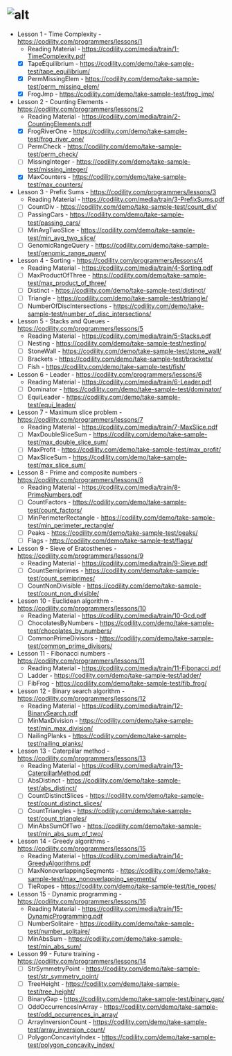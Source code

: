 # ![alt](https://codility.com/static/nux-img/logo.jpg)

- Lesson 1 - Time Complexity - https://codility.com/programmers/lessons/1
	- Reading Material - https://codility.com/media/train/1-TimeComplexity.pdf
	- [x] TapeEquilibrium - https://codility.com/demo/take-sample-test/tape_equilibrium/
	- [x] PermMissingElem - https://codility.com/demo/take-sample-test/perm_missing_elem/
	- [x] FrogJmp - https://codility.com/demo/take-sample-test/frog_jmp/
- Lesson 2 - Counting Elements - https://codility.com/programmers/lessons/2
	- Reading Material - https://codility.com/media/train/2-CountingElements.pdf
	- [x] FrogRiverOne - https://codility.com/demo/take-sample-test/frog_river_one/
	- [ ] PermCheck - https://codility.com/demo/take-sample-test/perm_check/
	- [ ] MissingInteger - https://codility.com/demo/take-sample-test/missing_integer/
	- [x] MaxCounters - https://codility.com/demo/take-sample-test/max_counters/
- Lesson 3 - Prefix Sums - https://codility.com/programmers/lessons/3
	- Reading Material - https://codility.com/media/train/3-PrefixSums.pdf
	- [ ] CountDiv - https://codility.com/demo/take-sample-test/count_div/
	- [ ] PassingCars - https://codility.com/demo/take-sample-test/passing_cars/
	- [ ] MinAvgTwoSlice - https://codility.com/demo/take-sample-test/min_avg_two_slice/
	- [ ] GenomicRangeQuery - https://codility.com/demo/take-sample-test/genomic_range_query/
- Lesson 4 - Sorting - https://codility.com/programmers/lessons/4
	- Reading Material - https://codility.com/media/train/4-Sorting.pdf
	- [ ] MaxProductOfThree - https://codility.com/demo/take-sample-test/max_product_of_three/
	- [ ] Distinct - https://codility.com/demo/take-sample-test/distinct/
	- [ ] Triangle - https://codility.com/demo/take-sample-test/triangle/
	- [ ] NumberOfDiscIntersections - https://codility.com/demo/take-sample-test/number_of_disc_intersections/
- Lesson 5 - Stacks and Queues - https://codility.com/programmers/lessons/5
	- Reading Material - https://codility.com/media/train/5-Stacks.pdf
	- [ ] Nesting - https://codility.com/demo/take-sample-test/nesting/
	- [ ] StoneWall - https://codility.com/demo/take-sample-test/stone_wall/
	- [ ] Brackets - https://codility.com/demo/take-sample-test/brackets/
	- [ ] Fish - https://codility.com/demo/take-sample-test/fish/
- Lesson 6 - Leader - https://codility.com/programmers/lessons/6
	- Reading Material - https://codility.com/media/train/6-Leader.pdf
	- [ ] Dominator - https://codility.com/demo/take-sample-test/dominator/
	- [ ] EquiLeader - https://codility.com/demo/take-sample-test/equi_leader/
- Lesson 7 - Maximum slice problem - https://codility.com/programmers/lessons/7
	- Reading Material - https://codility.com/media/train/7-MaxSlice.pdf
	- [ ] MaxDoubleSliceSum - https://codility.com/demo/take-sample-test/max_double_slice_sum/
	- [ ] MaxProfit - https://codility.com/demo/take-sample-test/max_profit/
	- [ ] MaxSliceSum - https://codility.com/demo/take-sample-test/max_slice_sum/
- Lesson 8 - Prime and composite numbers - https://codility.com/programmers/lessons/8
	- Reading Material - https://codility.com/media/train/8-PrimeNumbers.pdf
	- [ ] CountFactors - https://codility.com/demo/take-sample-test/count_factors/
	- [ ] MinPerimeterRectangle - https://codility.com/demo/take-sample-test/min_perimeter_rectangle/
	- [ ] Peaks - https://codility.com/demo/take-sample-test/peaks/
	- [ ] Flags - https://codility.com/demo/take-sample-test/flags/
- Lesson 9 - Sieve of Eratosthenes - https://codility.com/programmers/lessons/9
	- Reading Material - https://codility.com/media/train/9-Sieve.pdf
	- [ ] CountSemiprimes - https://codility.com/demo/take-sample-test/count_semiprimes/
	- [ ] CountNonDivisible - https://codility.com/demo/take-sample-test/count_non_divisible/
- Lesson 10 - Euclidean algorithm - https://codility.com/programmers/lessons/10
	- Reading Material - https://codility.com/media/train/10-Gcd.pdf
	- [ ] ChocolatesByNumbers - https://codility.com/demo/take-sample-test/chocolates_by_numbers/
	- [ ] CommonPrimeDivisors - https://codility.com/demo/take-sample-test/common_prime_divisors/
- Lesson 11 - Fibonacci numbers - https://codility.com/programmers/lessons/11
	- Reading Material - https://codility.com/media/train/11-Fibonacci.pdf
	- [ ] Ladder - https://codility.com/demo/take-sample-test/ladder/
	- [ ] FibFrog - https://codility.com/demo/take-sample-test/fib_frog/
- Lesson 12 - Binary search algorithm - https://codility.com/programmers/lessons/12
	- Reading Material - https://codility.com/media/train/12-BinarySearch.pdf
	- [ ] MinMaxDivision - https://codility.com/demo/take-sample-test/min_max_division/
	- [ ] NailingPlanks - https://codility.com/demo/take-sample-test/nailing_planks/
- Lesson 13 - Caterpillar method - https://codility.com/programmers/lessons/13
	- Reading Material - https://codility.com/media/train/13-CaterpillarMethod.pdf
	- [ ] AbsDistinct - https://codility.com/demo/take-sample-test/abs_distinct/
	- [ ] CountDistinctSlices - https://codility.com/demo/take-sample-test/count_distinct_slices/
	- [ ] CountTriangles - https://codility.com/demo/take-sample-test/count_triangles/
	- [ ] MinAbsSumOfTwo - https://codility.com/demo/take-sample-test/min_abs_sum_of_two/
- Lesson 14 - Greedy algorithms - https://codility.com/programmers/lessons/15
	- Reading Material - https://codility.com/media/train/14-GreedyAlgorithms.pdf
	- [ ] MaxNonoverlappingSegments - https://codility.com/demo/take-sample-test/max_nonoverlapping_segments/
	- [ ] TieRopes - https://codility.com/demo/take-sample-test/tie_ropes/
- Lesson 15 - Dynamic programming - https://codility.com/programmers/lessons/16
	- Reading Material - https://codility.com/media/train/15-DynamicProgramming.pdf
	- [ ] NumberSolitaire - https://codility.com/demo/take-sample-test/number_solitaire/
	- [ ] MinAbsSum - https://codility.com/demo/take-sample-test/min_abs_sum/
- Lesson 99 - Future training - https://codility.com/programmers/lessons/14
	- [ ] StrSymmetryPoint - https://codility.com/demo/take-sample-test/str_symmetry_point/
	- [ ] TreeHeight - https://codility.com/demo/take-sample-test/tree_height/
	- [ ] BinaryGap - https://codility.com/demo/take-sample-test/binary_gap/
	- [ ] OddOccurrencesInArray - https://codility.com/demo/take-sample-test/odd_occurrences_in_array/
	- [ ] ArrayInversionCount - https://codility.com/demo/take-sample-test/array_inversion_count/
	- [ ] PolygonConcavityIndex - https://codility.com/demo/take-sample-test/polygon_concavity_index/

